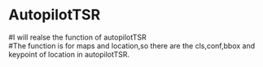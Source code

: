 # AutopilotTSR  
#I will realse the function of autopilotTSR  
#The function is for maps and location,so there are the cls,conf,bbox and keypoint of location in autopilotTSR.  
